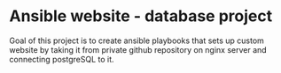 # Ansible website - database project
Goal of this project is to create ansible playbooks that sets up custom website by taking it from private github repository on nginx server and connecting postgreSQL to it.
